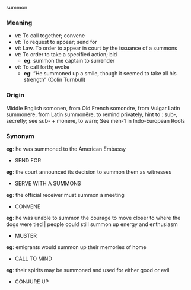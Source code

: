 summon
### Meaning
+ _vt_: To call together; convene
+ _vt_: To request to appear; send for
+ _vt_: Law. To order to appear in court by the issuance of a summons
+ _vt_: To order to take a specified action; bid
    + __eg__: summon the captain to surrender
+ _vt_: To call forth; evoke
    + __eg__: “He summoned up a smile, though it seemed to take all his strength” (Colin Turnbull)

### Origin

Middle English somonen, from Old French somondre, from Vulgar Latin summonere, from Latin summonēre, to remind privately, hint to : sub-, secretly; see sub- + monēre, to warn; See men-1 in Indo-European Roots

### Synonym

__eg__: he was summoned to the American Embassy

+ SEND FOR

__eg__: the court announced its decision to summon them as witnesses

+ SERVE WITH A SUMMONS

__eg__: the official receiver must summon a meeting

+ CONVENE

__eg__: he was unable to summon the courage to move closer to where the dogs were tied | people could still summon up energy and enthusiasm

+ MUSTER

__eg__: emigrants would summon up their memories of home

+ CALL TO MIND

__eg__: their spirits may be summoned and used for either good or evil

+ CONJURE UP


